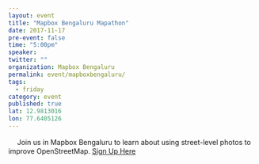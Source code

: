 ```yaml
---
layout: event 
title: "Mapbox Bengaluru Mapathon"
date: 2017-11-17
pre-event: false
time: "5:00pm"
speaker:
twitter: ""
organization: Mapbox Bengaluru
permalink: event/mapboxbengaluru/
tags:
  - friday 
category: event
published: true
lat: 12.9813016
lon: 77.6405126
---
```

　
Join us in Mapbox Bengaluru to learn about using street-level photos to improve OpenStreetMap.
[Sign Up Here](https://www.mapbox.com/events/osm-geoweek-blr/)
